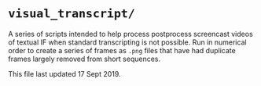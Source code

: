 # `visual_transcript/`
A series of scripts intended to help process postprocess screencast videos of textual IF when standard transcripting is not possible. Run in numerical order to create a series of frames as `.png` files that have had duplicate frames largely removed from short sequences.

<footer>This file last updated 17 Sept 2019.</footer>